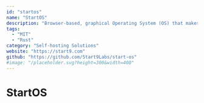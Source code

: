 ```yaml
---
id: "startos"
name: "StartOS"
description: "Browser-based, graphical Operating System (OS) that makes running a personal server as easy as running a personal computer."
tags:
  - "MIT"
  - "Rust"
category: "Self-hosting Solutions"
website: "https://start9.com"
github: "https://github.com/Start9Labs/start-os"
#image: "/placeholder.svg?height=300&width=400"
---
```


# StartOS
